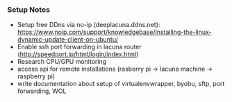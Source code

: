 ### Setup Notes

* Setup free DDns via no-ip (deeplacuna.ddns.net): https://www.noip.com/support/knowledgebase/installing-the-linux-dynamic-update-client-on-ubuntu/
* Enable ssh port forwarding in lacuna router (http://speedport.ip/html/login/index.html)
* Research CPU/GPU monitoring
* access api for remote installations (rasberry pi -> lacuna machine -> raspberry pi)
* write documentation about setup of virtualenvwrapper, byobu, sftp, port forwarding, WOL
